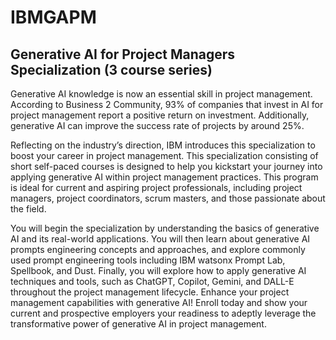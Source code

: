 # IBMGAPM
## Generative AI for Project Managers Specialization (3 course series)

Generative AI knowledge is now an essential skill in project management. According to Business 2 Community, 93% of companies that invest in AI for project management report a positive return on investment. Additionally, generative AI can improve the success rate of projects by around 25%.

Reflecting on the industry’s direction, IBM introduces this specialization to boost your career in project management. This specialization consisting of short self-paced courses is designed to help you kickstart your journey into applying generative AI within project management practices. This program is ideal for current and aspiring project professionals, including project managers, project coordinators, scrum masters, and those passionate about the field.

You will begin the specialization by understanding the basics of generative AI and its real-world applications. You will then learn about generative AI prompts engineering concepts and approaches, and explore commonly used prompt engineering tools including IBM watsonx Prompt Lab, Spellbook, and Dust. Finally, you will explore how to apply generative AI techniques and tools, such as ChatGPT, Copilot, Gemini, and DALL-E throughout the project management lifecycle. Enhance your project management capabilities with generative AI! Enroll today and show your current and prospective employers your readiness to adeptly leverage the transformative power of generative AI in project management.
